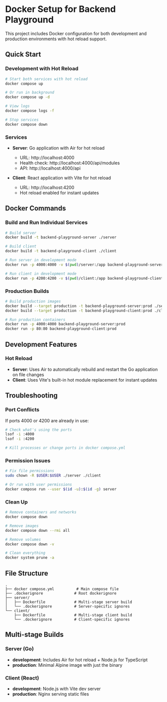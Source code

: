 # Docker Setup for Backend Playground

This project includes Docker configuration for both development and production environments with hot reload support.

## Quick Start

### Development with Hot Reload

```bash
# Start both services with hot reload
docker compose up

# Or run in background
docker compose up -d

# View logs
docker compose logs -f

# Stop services
docker compose down
```

### Services

- **Server**: Go application with Air for hot reload
  - URL: http://localhost:4000
  - Health check: http://localhost:4000/api/modules
  - API: http://localhost:4000/api

- **Client**: React application with Vite for hot reload
  - URL: http://localhost:4200
  - Hot reload enabled for instant updates

## Docker Commands

### Build and Run Individual Services

```bash
# Build server
docker build -t backend-playground-server ./server

# Build client
docker build -t backend-playground-client ./client

# Run server in development mode
docker run -p 4000:4000 -v $(pwd)/server:/app backend-playground-server

# Run client in development mode
docker run -p 4200:4200 -v $(pwd)/client:/app backend-playground-client
```

### Production Builds

```bash
# Build production images
docker build --target production -t backend-playground-server:prod ./server
docker build --target production -t backend-playground-client:prod ./client

# Run production containers
docker run -p 4000:4000 backend-playground-server:prod
docker run -p 80:80 backend-playground-client:prod
```

## Development Features

### Hot Reload
- **Server**: Uses Air to automatically rebuild and restart the Go application on file changes
- **Client**: Uses Vite's built-in hot module replacement for instant updates

## Troubleshooting

### Port Conflicts
If ports 4000 or 4200 are already in use:
```bash
# Check what's using the ports
lsof -i :4000
lsof -i :4200

# Kill processes or change ports in docker compose.yml
```

### Permission Issues
```bash
# Fix file permissions
sudo chown -R $USER:$USER ./server ./client

# Or run with user permissions
docker compose run --user $(id -u):$(id -g) server
```

### Clean Up
```bash
# Remove containers and networks
docker compose down

# Remove images
docker compose down --rmi all

# Remove volumes
docker compose down -v

# Clean everything
docker system prune -a
```

## File Structure

```
.
├── docker compose.yml          # Main compose file
├── .dockerignore              # Root dockerignore
├── server/
│   ├── Dockerfile             # Multi-stage server build
│   └── .dockerignore          # Server-specific ignores
└── client/
    ├── Dockerfile             # Multi-stage client build
    └── .dockerignore          # Client-specific ignores
```

## Multi-stage Builds

### Server (Go)
- **development**: Includes Air for hot reload + Node.js for TypeScript
- **production**: Minimal Alpine image with just the binary

### Client (React)
- **development**: Node.js with Vite dev server
- **production**: Nginx serving static files
